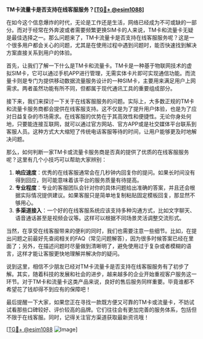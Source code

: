 **TM卡流量卡是否支持在线客服服务？[[TG💪+ @esim1088](https://t.me/s/esim1088)]**

在如今这个信息爆炸的时代，无论是工作还是生活，网络已经成为不可或缺的一部分。而对于经常在外奔波或者需要频繁更换SIM卡的人来说，TM卡和流量卡无疑是最佳选择之一。那么问题来了，TM卡流量卡是否支持在线客服服务呢？这是一个很多用户都会关心的问题，尤其是在使用过程中遇到问题时，能否快速找到解决方案直接关系到用户的体验。

首先，让我们了解一下什么是TM卡和流量卡。TM卡是一种基于物联网技术的虚拟SIM卡，它可以通过手机APP进行管理，无需实体卡片即可实现通信功能。而流量卡则是专门为提供移动数据流量服务设计的一种SIM卡，主要用来满足用户上网需求。两者虽然功能有所不同，但都属于现代通讯工具的重要组成部分。

接下来，我们来探讨一下关于在线客服服务的问题。实际上，大多数正规的TM卡和流量卡服务商都会提供在线客服支持。这不仅是为了提升用户体验，也是为了应对日益复杂的市场需求。在线客服的优势在于其高效性和便捷性。无论你身处何地，只要能连接互联网，就可以通过官方网站、官方APP或是社交媒体平台联系到客服人员。这种方式大大缩短了传统电话客服等待的时间，让用户能够更及时地解决问题。

那么，如何判断一家TM卡或流量卡服务商是否真的提供了优质的在线客服服务呢？这里有几个小技巧可以帮助大家辨别：

1. **响应速度**：优秀的在线客服通常会在几秒钟内回复你的提问。如果长时间没有得到回应，则可能意味着该平台的服务质量有待提高。
2. **专业程度**：专业的客服团队会针对你的具体问题给出准确的答案，并且还会根据实际情况提供建议。如果客服只是简单地复制粘贴固定模板回复，那显然不够用心。
3. **多渠道接入**：一个好的在线客服系统应该支持多种沟通方式，比如文字聊天、语音通话甚至是视频会议等。这样可以根据不同场景灵活调整交流形式。

当然，在享受在线客服带来的便利的同时，我们也需要注意一些细节。比如，在提出问题之前最好先查阅相关的FAQ（常见问题解答），因为很多时候答案已经在里面了；另外，在描述问题时尽量做到清晰明了，避免使用过于复杂或者模糊的语言，这样才能让客服更快地理解并解决你的疑问。

说到这里，相信不少朋友已经对TM卡流量卡是否支持在线客服服务有了初步了解。其实，随着科技的发展和社会的进步，越来越多的企业开始重视客户服务这一环节。对于TM卡和流量卡这类产品来说，良好的售后服务同样重要。毕竟谁都不希望花了钱却得不到应有的保障吧！

最后提醒一下大家，如果您正在寻找一款既方便又可靠的TM卡或流量卡，不妨试试看那些口碑较好、评价较高的品牌。它们往往会有更加完善的服务体系，包括但不限于在线客服。同时，记得关注官方渠道获取最新资讯哦！

[[TG💪+ @esim1088](https://t.me/s/esim1088) ![Image](https://i.postimg.cc/4NQfJmqS/Snipaste-2025-05-13-00-14-12.png)]